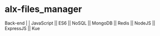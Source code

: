 # alx-files_manager
Back-end | | JavaScript  || ES6 || NoSQL  || MongoDB  || Redis  || NodeJS || ExpressJS || Kue
